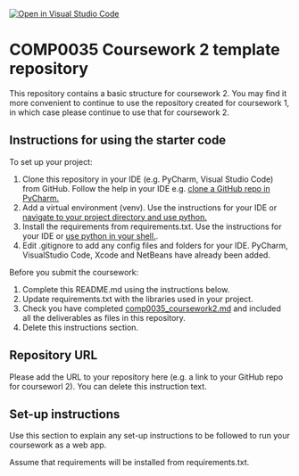 [![Open in Visual Studio Code](https://classroom.github.com/assets/open-in-vscode-f059dc9a6f8d3a56e377f745f24479a46679e63a5d9fe6f495e02850cd0d8118.svg)](https://classroom.github.com/online_ide?assignment_repo_id=6380321&assignment_repo_type=AssignmentRepo)
# COMP0035 Coursework 2 template repository

This repository contains a basic structure for coursework 2. You may find it more convenient to continue to use the
repository created for coursework 1, in which case please continue to use that for coursework 2.

## Instructions for using the starter code

To set up your project:

1. Clone this repository in your IDE (e.g. PyCharm, Visual Studio Code) from GitHub. Follow the help in your IDE
   e.g. [clone a GitHub repo in PyCharm.](https://www.jetbrains.com/help/pycharm/manage-projects-hosted-on-github.html#clone-from-GitHub)
2. Add a virtual environment (venv). Use the instructions for your IDE
   or [navigate to your project directory and use python.](https://packaging.python.org/guides/installing-using-pip-and-virtual-environments/)
3. Install the requirements from requirements.txt. Use the instructions for your IDE
   or [use python in your shell.](https://pip.pypa.io/en/latest/user_guide/#requirements-files).
4. Edit .gitignore to add any config files and folders for your IDE. PyCharm, VisualStudio Code, Xcode and NetBeans have
   already been added.

Before you submit the coursework:

1. Complete this README.md using the instructions below.
2. Update requirements.txt with the libraries used in your project.
3. Check you have completed [comp0035_coursework2.md](comp0035_coursework2.md) and included all the deliverables as
   files in this repository.
4. Delete this instructions section.

## Repository URL

Please add the URL to your repository here (e.g. a link to your GitHub repo for courseworl 2). You can delete this
instruction text.

## Set-up instructions

Use this section to explain any set-up instructions to be followed to run your coursework as a web app.

Assume that requirements will be installed from requirements.txt.
